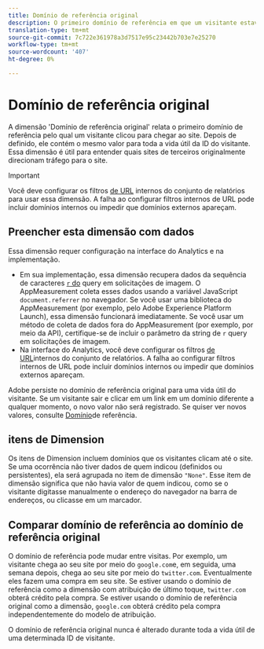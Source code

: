 ```yaml
---
title: Domínio de referência original
description: O primeiro domínio de referência em que um visitante estava antes de clicar no site.
translation-type: tm+mt
source-git-commit: 7c722e361978a3d7517e95c23442b703e7e25270
workflow-type: tm+mt
source-wordcount: '407'
ht-degree: 0%

---
```



# Domínio de referência original

A dimensão &#39;Domínio de referência original&#39; relata o primeiro domínio de referência pelo qual um visitante clicou para chegar ao site. Depois de definido, ele contém o mesmo valor para toda a vida útil da ID do visitante. Essa dimensão é útil para entender quais sites de terceiros originalmente direcionam tráfego para o site.

>[!IMPORTANT]
>
>Você deve configurar os filtros [de URL](/help/admin/admin/internal-url-filter-admin.md) internos do conjunto de relatórios para usar essa dimensão. A falha ao configurar filtros internos de URL pode incluir domínios internos ou impedir que domínios externos apareçam.

## Preencher esta dimensão com dados

Essa dimensão requer configuração na interface do Analytics e na implementação.

* Em sua implementação, essa dimensão recupera dados da sequência de caracteres [`r` do](/help/implement/validate/query-parameters.md) query em solicitações de imagem. O AppMeasurement coleta esses dados usando a variável JavaScript `document.referrer` no navegador. Se você usar uma biblioteca do AppMeasurement (por exemplo, pelo Adobe Experience Platform Launch), essa dimensão funcionará imediatamente. Se você usar um método de coleta de dados fora do AppMeasurement (por exemplo, por meio da API), certifique-se de incluir o parâmetro da string de `r` query em solicitações de imagem.
* Na interface do Analytics, você deve configurar os filtros [de URL](/help/admin/admin/internal-url-filter-admin.md)internos do conjunto de relatórios. A falha ao configurar filtros internos de URL pode incluir domínios internos ou impedir que domínios externos apareçam.

Adobe persiste no domínio de referência original para uma vida útil do visitante. Se um visitante sair e clicar em um link em um domínio diferente a qualquer momento, o novo valor não será registrado. Se quiser ver novos valores, consulte [Domínio](referring-domain.md)de referência.

## itens de Dimension

Os itens de Dimension incluem domínios que os visitantes clicam até o site. Se uma ocorrência não tiver dados de quem indicou (definidos ou persistentes), ela será agrupada no item de dimensão `"None"`. Esse item de dimensão significa que não havia valor de quem indicou, como se o visitante digitasse manualmente o endereço do navegador na barra de endereços, ou clicasse em um marcador.

## Comparar domínio de referência ao domínio de referência original

O domínio de referência pode mudar entre visitas. Por exemplo, um visitante chega ao seu site por meio do `google.com`e, em seguida, uma semana depois, chega ao seu site por meio do `twitter.com`. Eventualmente eles fazem uma compra em seu site. Se estiver usando o domínio de referência como a dimensão com atribuição de último toque, `twitter.com` obterá crédito pela compra. Se estiver usando o domínio de referência original como a dimensão, `google.com` obterá crédito pela compra independentemente do modelo de atribuição.

O domínio de referência original nunca é alterado durante toda a vida útil de uma determinada ID de visitante.
